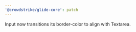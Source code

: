 ```yaml
---
'@crowdstrike/glide-core': patch
---
```


Input now transitions its border-color to align with Textarea.
